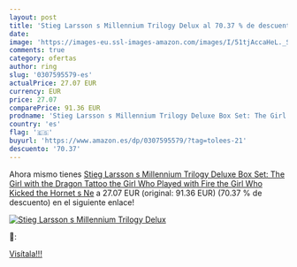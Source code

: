 ```yaml
---
layout: post
title: 'Stieg Larsson s Millennium Trilogy Delux al 70.37 % de descuento'
date: 
image: 'https://images-eu.ssl-images-amazon.com/images/I/51tjAccaHeL._SL200_.jpg'
comments: true
category: ofertas
author: ring
slug: '0307595579-es'
actualPrice: 27.07 EUR
currency: EUR
price: 27.07
comparePrice: 91.36 EUR
prodname: 'Stieg Larsson s Millennium Trilogy Deluxe Box Set: The Girl with the Dragon Tattoo  the Girl Who Played with Fire  the Girl Who Kicked the Hornet s Ne'
country: 'es'
flag: '🇪🇸'
buyurl: 'https://www.amazon.es/dp/0307595579/?tag=tolees-21'
descuento: '70.37'
---
```


Ahora mismo tienes [Stieg Larsson s Millennium Trilogy Deluxe Box Set: The Girl with the Dragon Tattoo  the Girl Who Played with Fire  the Girl Who Kicked the Hornet s Ne](https://www.amazon.es/dp/0307595579/?tag=tolees-21) a 27.07 EUR (original: 91.36 EUR) (70.37 %  de descuento) en el siguiente enlace!

[![Stieg Larsson s Millennium Trilogy Delux](https://images-eu.ssl-images-amazon.com/images/I/51tjAccaHeL._SL200_.jpg)](https://www.amazon.es/dp/0307595579/?tag=tolees-21)

🔎:


[Visítala!!!](https://www.amazon.es/dp/0307595579/?tag=tolees-21)
